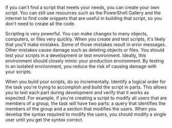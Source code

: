 If you can't find a script that meets your needs, you can create your own script. You can still use resources such as the PowerShell Gallery and the internet to find code snippets that are useful in building that script, so you don't need to create all the code.

Scripting is very powerful. You can make changes to many objects, computers, or files very quickly. When you create and test scripts, it's likely that you'll make mistakes. Some of those mistakes result in error messages. Other mistakes cause damage such as deleting objects or files. You should test your scripts in a development or test environment. Ideally, this environment should closely mimic your production environment. By testing in an isolated environment, you reduce the risk of causing damage with your scripts.

When you build your scripts, do so incrementally. Identify a logical order for the task you're trying to accomplish and build the script in parts. This allows you to test each part during development and verify that it works as expected. For example, if you're creating a script to modify all users that are members of a group, the task will have two parts: a query that identifies the members of the group and a section that modifies the users. When you develop the syntax required to modify the users, you should modify a single user until you get the syntax correct.

